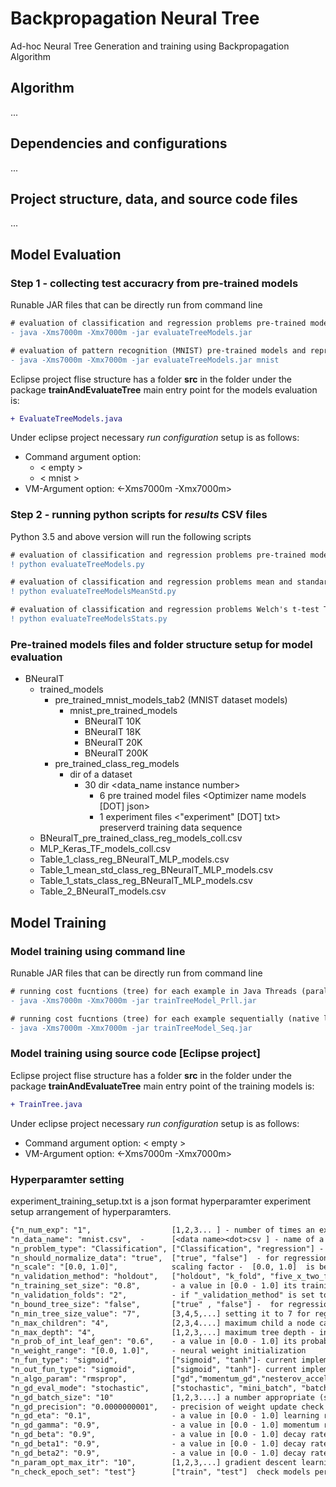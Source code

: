 # Backpropagation Neural Tree
Ad-hoc Neural Tree Generation and training using Backpropagation Algorithm


## Algorithm
...


## Dependencies and configurations
...


## Project structure, data, and source code files
...

## Model Evaluation
### Step 1 - collecting test accuracry from pre-trained models
Runable JAR files that can be directly run from command line

```diff
# evaluation of classification and regression problems pre-trained models test accuracy collection
- java -Xms7000m -Xmx7000m -jar evaluateTreeModels.jar

# evaluation of pattern recognition (MNIST) pre-trained models and reproducing results in Table 2
- java -Xms7000m -Xmx7000m -jar evaluateTreeModels.jar mnist
```

Eclipse project flise structure has a folder **src** in the folder under the package **trainAndEvaluateTree** main entry point for the models evaluation is:
```diff
+ EvaluateTreeModels.java
```
Under eclipse project necessary *run configuration* setup is as follows:
* Command argument option: 
  - < empty >
  - < mnist >
* VM-Argument option: <-Xms7000m -Xmx7000m>

### Step 2 - running python scripts for *results* CSV files 
Python 3.5 and above version will run the following scripts

```diff
# evaluation of classification and regression problems pre-trained models and reproducing results in Table 1
! python evaluateTreeModels.py

# evaluation of classification and regression problems mean and standard deviation Table
! python evaluateTreeModelsMeanStd.py

# evaluation of classification and regression problems Welch's t-test Table
! python evaluateTreeModelsStats.py
```

### Pre-trained models files and folder structure setup for model evaluation

- BNeuralT
  - trained_models
    - pre_trained_mnist_models_tab2 (MNIST dataset models)
      - mnist_pre_trained_models
        - BNeuralT 10K
        - BNeuralT 18K
        - BNeuralT 20K
        - BNeuralT 200K
    - pre_trained_class_reg_models
      - dir of a dataset 
        - 30 dir <data_name instance number>
          - 6 pre trained model files <Optimizer name models [DOT] json> 
          - 1 experiment files <"experiment" [DOT] txt> preserverd training data sequence
  - BNeuralT_pre_trained_class_reg_models_coll.csv
  - MLP_Keras_TF_models_coll.csv
  - Table_1_class_reg_BNeuralT_MLP_models.csv
  - Table_1_mean_std_class_reg_BNeuralT_MLP_models.csv
  - Table_1_stats_class_reg_BNeuralT_MLP_models.csv
  - Table_2_BNeuralT_models.csv



## Model Training 

### Model training using command line 
Runable JAR files that can be directly run from command line

```diff
# running cost fucntions (tree) for each example in Java Threads (parallel loop) -  effective for large problems only  
- java -Xms7000m -Xmx7000m -jar trainTreeModel_Prll.jar

# running cost fucntions (tree) for each example sequentially (native loop) -  effective for small problems only
- java -Xms7000m -Xmx7000m -jar trainTreeModel_Seq.jar
```

### Model training using source code [Eclipse project]
Eclipse project flise structure has a folder **src** in the folder under the package **trainAndEvaluateTree** main entry point of the training models is:
```diff
+ TrainTree.java
```

Under eclipse project necessary *run configuration* setup is as follows:
* Command argument option: < empty >
* VM-Argument option: <-Xms7000m -Xmx7000m>


### Hyperparamter setting
experiment_training_setup.txt is a json format hyperparamter experiment setup arrangement of hyperparamters.

```diff
{"n_num_exp": "1",                  [1,2,3... ] - number of times an experiment to be repeated
"n_data_name": "mnist.csv",  -      [<data name><dot>csv ] - name of a dataset
"n_problem_type": "Classification", ["Classification", "regression"] - learning problem type for data pre-processing module depends on problem type definition  
"n_should_normalize_data": "true",  ["true", "false"]  - for regression problems normalization is efective for gradient descent
"n_scale": "[0.0, 1.0]",            scaling factor -  [0.0, 1.0]  is best suited. 
"n_validation_method": "holdout",   ["holdout", "k_fold", "five_x_two_fold"]
"n_training_set_size": "0.8",       - a value in [0.0 - 1.0] its training set size, 0.8 indicates 80%, the rest is test set 
"n_validation_folds": "2",          - if "_validation_method" is set to "k_fold"
"n_bound_tree_size": "false",       ["true" , "false"] -  for regression setting it to true is effective 
"n_min_tree_size_value": "7",       [3,4,5,...] setting it to 7 for regression is effective
"n_max_children": "4",              [2,3,4....] maximum child a node can take
"n_max_depth": "4",                 [1,2,3,...] maximum tree depth - increasing it in small amount icreamently is effective
"n_prob_of_int_leaf_gen": "0.6",    - a value in [0.0 - 1.0] its probability of an internal node is a leaf (terminal) node - effective for reducing tree size
"n_weight_range": "[0.0, 1.0]",     - neural weight initialization
"n_fun_type": "sigmoid",            ["sigmoid", "tanh"]- current implementation take sigmoid for "tanh" and other function enable (uncomment) the implementation or implement them
"n_out_fun_type": "sigmoid",        ["sigmoid", "tanh"]- current implementation take sigmoid for "tanh" and other function enable (uncomment) the implementation or implement them
"n_algo_param": "rmsprop",          ["gd","momentum_gd","nesterov_accelerated_gd","adagrad","rmsprop","adam"] - gradient descent optimizers
"n_gd_eval_mode": "stochastic",     ["stochastic", "mini_batch", "batch"] - stochastic and mini_batch are efective
"n_gd_batch_size": "10"             [1,2,3....] a number appropriate (smaller than training set size)
"n_gd_precision": "0.0000000001",   - precision of weight update check
"n_gd_eta": "0.1",                  - a value in [0.0 - 1.0] learning rate [0.1,0.01, 0.001] are effective learning rates in decreasing order of learning speed
"n_gd_gamma": "0.9",                - a value in [0.0 - 1.0] momentum rate
"n_gd_beta": "0.9",                 - a value in [0.0 - 1.0] decay rates (RMSprop)
"n_gd_beta1": "0.9",                - a value in [0.0 - 1.0] decay rates (Adam) 
"n_gd_beta2": "0.9",                - a value in [0.0 - 1.0] decay rates (Adam)
"n_param_opt_max_itr": "10",        [1,2,3,...] gradient descent learning epochs -  balance it with learning rate 
"n_check_epoch_set": "test"}        ["train", "test"]  check models performance on training set and test set during the learning it on training set.
```

